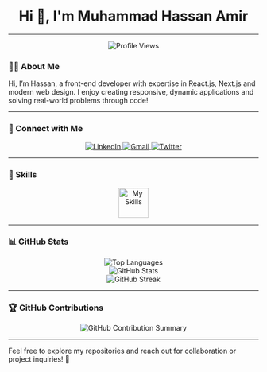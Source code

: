 <h1 align="center">Hi 👋, I'm Muhammad Hassan Amir</h1>

---
<p align="center">
	<img src="https://komarev.com/ghpvc/?username=hassanamir05&label=Profile%20views&color=0e75b6&style=flat" alt="Profile Views" />
</p>

### 💁‍♂️ About Me
<p>Hi, I’m Hassan, a front-end developer with expertise in React.js, Next.js and modern web design. I enjoy creating responsive, dynamic applications and solving real-world problems through code!</p>

---

### 📱 Connect with Me
<p align="center">
	<a href="https://www.linkedin.com/in/muhammadhassanamir/" target="_blank">
		<img align="center" src="https://skillicons.dev/icons?i=linkedin" alt="LinkedIn">
	</a>
 	<a href="mailto:hassanamir0506@gmail.com" target="_blank">
		<img align="center" src="https://skillicons.dev/icons?i=gmail" alt="Gmail">
	</a>
	<a href="https://x.com/Hassanamir0506" target="_blank">
		<img align="center" src="https://skillicons.dev/icons?i=twitter" alt="Twitter">
	</a>
</p>

---

### 🚀 Skills
<div align="center">
	<img align="center" height="60px" src="https://skillicons.dev/icons?i=next,react,ts,js,python,redux,firebase,supabase,tailwind,materialui,html,css,bootstrap,cpp" alt="My Skills">
</div>

---

### 📊 GitHub Stats

<div align="center">
	<img src="https://github-readme-stats.vercel.app/api/top-langs/?username=hassanamir05&layout=compact&theme=dark" alt="Top Languages" />
</div>

<div align="center">
	<img src="https://github-readme-stats.vercel.app/api?username=hassanamir05&show_icons=true&theme=dark" alt="GitHub Stats" />
</div>

<div align="center">
	<img src="https://github-readme-streak-stats.herokuapp.com/?user=hassanamir05&theme=dark" alt="GitHub Streak" />
</div>



---

### 🏆 GitHub Contributions
<p align="center">
	<img src="https://github-profile-summary-cards.vercel.app/api/cards/profile-details?username=hassanamir05&theme=dark" alt="GitHub Contribution Summary" />
</p>


---

Feel free to explore my repositories and reach out for collaboration or project inquiries! 🌟

